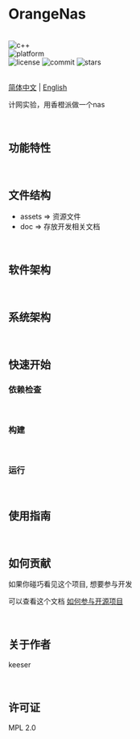 <div >

# OrangeNas

<br>

<div>
    <img alt="c++" src="https://img.shields.io/badge/c++-11-%2300599C">
</div>
<div>
    <img alt="platform" src="https://img.shields.io/badge/platform-Linux%20-blueviolet">
</div>
<div>
    <img alt="license" src="https://img.shields.io/github/license/Skeeser/OrangeNas">
    <img alt="commit" src="https://img.shields.io/github/commit-activity/m/Skeeser/OrangeNas?color=%23ff69b4">
    <img alt="stars" src="https://img.shields.io/github/stars/Skeeser/OrangeNas?style=social">
</div>
<br>

[简体中文](README_ZH.md)  | [English](README_EN.md) 

计网实验，用香橙派做一个nas<br>

</div>

<br>

## 功能特性

<!-- 描述该项目的核心功能点 -->
<br>

## 文件结构
- assets => 资源文件
- doc => 存放开发相关文档

<br>

## 软件架构

<!-- 可以描述下项目的架构 -->
<br>

## 系统架构

<!-- 可以描述下项目的架构 -->

<br>

## 快速开始

### 依赖检查

<!-- 描述该项目的依赖，比如依赖的包、工具或者其他任何依赖项 -->
<br>

### 构建

<!-- 描述如何构建该项目 -->
<br>

### 运行

<!-- 描述如何运行该项目 -->
<br>

## 使用指南

<!-- 描述如何使用该项目 -->
<br>

## 如何贡献
如果你碰巧看见这个项目, 想要参与开发

可以查看这个文档 [如何参与开源项目](doc/github参与开源项目流程.md)

<br>

## 关于作者
keeser

<br>

## 许可证
MPL 2.0